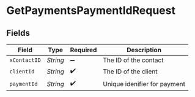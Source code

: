 # GetPaymentsPaymentIdRequest


## Fields

| Field                        | Type                         | Required                     | Description                  |
| ---------------------------- | ---------------------------- | ---------------------------- | ---------------------------- |
| `xContactID`                 | *String*                     | :heavy_minus_sign:           | The ID of the contact        |
| `clientId`                   | *String*                     | :heavy_check_mark:           | The ID of the client         |
| `paymentId`                  | *String*                     | :heavy_check_mark:           | Unique idenifier for payment |